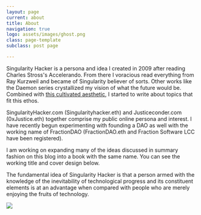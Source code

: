 ```yaml
---
layout: page
current: about
title: About
navigation: true
logo: assets/images/ghost.png
class: page-template
subclass: post page

---
```

Singularity Hacker is a persona and idea I created in 2009 after reading Charles Stross's Accelerando. From there I voracious read everything from Ray Kurzweil and became of Singularity believer of sorts. Other works like the Daemon series crystallized my vision of what the future would be. Combined with [this cultivated aesthetic](https://www.pinterest.com/decimal/singularity-hacker/), I started to write about topics that fit this ethos. 

SingularityHacker.com (Singularityhacker.eth) and Justiceconder.com (0xJustice.eth) together comprise my public online persona and interest. I have recently begun experimenting with founding a DAO as well with the working name of FractionDAO (FractionDAO.eth and Fraction Software LCC have been registered). 

I am working on expanding many of the ideas discussed in summary fashion on this blog into a book with the same name. You can see the working title and cover design below. 

The fundamental idea of Singularity Hacker is that a person armed with the knowledge of the inevitability of technological progress and its constituent elements is at an advantage when compared with people who are merely enjoying the fruits of technology. 

![](/assets/images/sh-book.jpg)